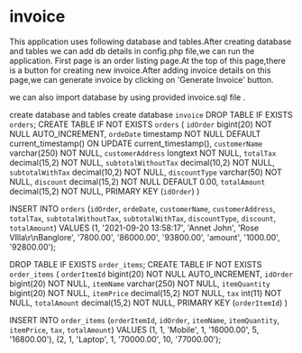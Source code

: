 # invoice

This application uses following database and tables.After creating database and tables we can add db details in config.php file,we can run the application.
First page is an order listing page.At the top of this page,there is a button for creating new invoice.After adding invoice details on this page,we can generate invoice by clicking on 'Generate Invoice' button.

we can also import database by using provided invoice.sql file .

create database and tables
create database `invoice`
DROP TABLE IF EXISTS `orders`;
CREATE TABLE IF NOT EXISTS `orders` (
  `idOrder` bigint(20) NOT NULL AUTO_INCREMENT,
  `ordeDate` timestamp NOT NULL DEFAULT current_timestamp() ON UPDATE current_timestamp(),
  `customerName` varchar(250) NOT NULL,
  `customerAddress` longtext NOT NULL,
  `totalTax` decimal(15,2) NOT NULL,
  `subtotalWithoutTax` decimal(10,2) NOT NULL,
  `subtotalWithTax` decimal(10,2) NOT NULL,
  `discountType` varchar(50) NOT NULL,
  `discount` decimal(15,2) NOT NULL DEFAULT 0.00,
  `totalAmount` decimal(15,2) NOT NULL,
  PRIMARY KEY (`idOrder`)
)


INSERT INTO `orders` (`idOrder`, `ordeDate`, `customerName`, `customerAddress`, `totalTax`, `subtotalWithoutTax`, `subtotalWithTax`, `discountType`, `discount`, `totalAmount`) VALUES
(1, '2021-09-20 13:58:17', 'Annet John', 'Rose VIlla\r\nBanglore', '7800.00', '86000.00', '93800.00', 'amount', '1000.00', '92800.00');


DROP TABLE IF EXISTS `order_items`;
CREATE TABLE IF NOT EXISTS `order_items` (
  `orderItemId` bigint(20) NOT NULL AUTO_INCREMENT,
  `idOrder` bigint(20) NOT NULL,
  `itemName` varchar(250) NOT NULL,
  `itemQuantity` bigint(20) NOT NULL,
  `itemPrice` decimal(15,2) NOT NULL,
  `tax` int(11) NOT NULL,
  `totalAmount` decimal(15,2) NOT NULL,
  PRIMARY KEY (`orderItemId`)
)

INSERT INTO `order_items` (`orderItemId`, `idOrder`, `itemName`, `itemQuantity`, `itemPrice`, `tax`, `totalAmount`) VALUES
(1, 1, 'Mobile', 1, '16000.00', 5, '16800.00'),
(2, 1, 'Laptop', 1, '70000.00', 10, '77000.00');


